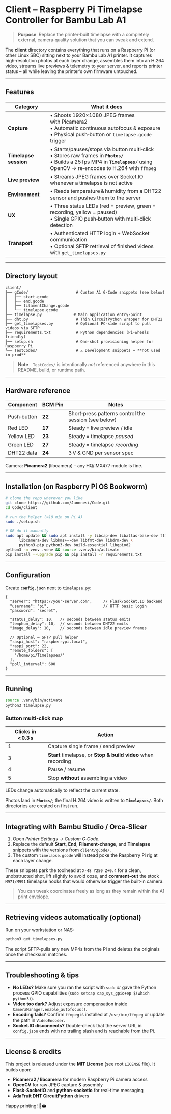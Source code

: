 # Client – Raspberry Pi Timelapse Controller for **Bambu Lab A1**

> **Purpose**  Replace the printer‑built timelapse with a completely external, camera‑quality solution that you can tweak and extend.

The **client** directory contains everything that runs on a Raspberry Pi  (or other Linux SBC) sitting next to your Bambu Lab A1 printer.  It captures high‑resolution photos at each layer change, assembles them into an H.264 video, streams live previews & telemetry to your server, and reports printer status – all while leaving the printer’s own firmware untouched.

---

## Features

| Category | What it does |
|----------|--------------|
| **Capture** | • Shoots 1920×1080 JPEG frames with Picamera2 <br>• Automatic continuous autofocus & exposure <br>• Physical push‑button or `timelapse.gcode` trigger |
| **Timelapse session** | • Starts/pauses/stops via button multi‑click <br>• Stores raw frames in **`Photos/`** <br>• Builds a 25 fps MP4 in **`Timelapses/`** using OpenCV → re‑encodes to H.264 with `ffmpeg` |
| **Live preview** | • Streams JPEG frames over Socket.IO whenever a timelapse is not active |
| **Environment** | • Reads temperature & humidity from a DHT22 sensor and pushes them to the server |
| **UX** | • Three status LEDs (red = preview, green = recording, yellow = paused) <br>• Single GPIO push‑button with multi‑click detection |
| **Transport** | • Authenticated HTTP login + WebSocket communication <br>• Optional SFTP retrieval of finished videos with `get_timelapses.py` |

---

## Directory layout

```
client/
├── gCode/                     # Custom A1 G‑Code snippets (see below)
│   ├── start.gcode
│   ├── end.gcode
│   ├── filamentChange.gcode
│   └── timelapse.gcode
├── timelapse.py              # Main application entry‑point
├── dht.py                     # Thin CircuitPython wrapper for DHT22
├── get_timelapses.py          # Optional PC‑side script to pull videos via SFTP
├── requirements.txt           # Python dependencies (Pi‑wheels friendly)
├── setup.sh                   # One‑shot provisioning helper for Raspberry Pi
└── TestCodes/                 # ⚠ Development snippets – **not used in prod**
```

> **Note** `TestCodes/` is intentionally *not* referenced anywhere in this README, build, or runtime path.

---

## Hardware reference

| Component | BCM Pin | Notes |
|-----------|--------|-------|
| Push‑button | **22** | Short‑press patterns control the session (see below) |
| Red LED    | **17** | Steady = live preview / idle |
| Yellow LED | **23** | Steady = timelapse *paused* |
| Green LED  | **27** | Steady = timelapse *recording* |
| DHT22 data | **24** | 3 V & GND per sensor spec |

Camera: **Picamera2** (libcamera) – any HQ/IMX477 module is fine.

---

## Installation (on Raspberry Pi OS Bookworm)

```bash
# clone the repo wherever you like
git clone https://github.com/Jannnesi/Code.git
cd Code/client

# run the helper (≈10 min on Pi 4)
sudo ./setup.sh

# OR do it manually
sudo apt update && sudo apt install -y libcap-dev libatlas-base-dev ffmpeg \
      libcamera-dev libkms++-dev libfmt-dev libdrm-dev \
      python3-pip python3-dev build-essential libgpiod2
python3 -m venv .venv && source .venv/bin/activate
pip install --upgrade pip && pip install -r requirements.txt
```

---

## Configuration

Create **`config.json`** next to `timelapse.py`:

```jsonc
{
  "server": "https://your‑server.com",     // Flask/Socket.IO backend
  "username": "pi",                        // HTTP basic login
  "password": "secret",

  "status_delay": 10,   // seconds between status emits
  "temphum_delay": 10,  // seconds between DHT22 emits
  "image_delay": 10,    // seconds between idle preview frames

  // Optional – SFTP pull helper
  "raspi_host": "raspberrypi.local",
  "raspi_port": 22,
  "remote_folders": [
    "/home/pi/Timelapses/"
  ],
  "poll_interval": 600
}
```

---

## Running

```bash
source .venv/bin/activate
python3 timelapse.py
```

### Button multi‑click map

| Clicks in < 0.3 s | Action |
|-------------------|--------|
| 1 | Capture single frame / send preview |
| 3 | **Start** timelapse, or **Stop & build video** when recording |
| 4 | Pause / resume |
| 5 | Stop **without** assembling a video |

LEDs change automatically to reflect the current state.

Photos land in **`Photos/`**; the final H.264 video is written to **`Timelapses/`**.  Both directories are created on first run.

---

## Integrating with Bambu Studio / Orca‑Slicer

1. Open *Printer Settings → Custom G‑Code*.
2. Replace the default **Start**, **End**, **Filament‑change**, and **Timelapse** snippets with the versions from `client/gCode/`.
3. The custom `timelapse.gcode` will instead poke the Raspberry Pi rig at each layer change.

These snippets park the toolhead at `X‑48 Y250 Z+0.4` for a clean, unobstructed shot, lift slightly to avoid ooze, and **comment‑out** the stock `M971/M991` timelapse hooks that would otherwise trigger the built‑in camera.

> You can tweak coordinates freely as long as they remain within the A1 print envelope.

---

## Retrieving videos automatically (optional)

Run on your workstation or NAS:

```bash
python3 get_timelapses.py
```

The script SFTP‑pulls any new MP4s from the Pi and deletes the originals once the checksum matches.

---

## Troubleshooting & tips

* **No LEDs?** Make sure you ran the script with `sudo` *or* gave the Python process GPIO capabilities (`sudo setcap cap_sys_gpio+ep $(which python3)`).
* **Video too dark?** Adjust exposure compensation inside `CameraManager.enable_autofocus()`.
* **Encoding fails?** Confirm `ffmpeg` is installed at `/usr/bin/ffmpeg` or update the path in `VideoEncoder`.
* **Socket.IO disconnects?** Double‑check that the server URL in `config.json` ends with no trailing slash and is reachable from the Pi.

---

## License & credits

This project is released under the **MIT License** (see root `LICENSE` file).  It builds upon:

* **Picamera2 / libcamera** for modern Raspberry Pi camera access
* **OpenCV** for raw JPEG capture & assembly
* **Flask‑SocketIO** and **python‑socketio** for real‑time messaging
* **AdaFruit DHT CircuitPython** drivers

Happy printing! 🎥🖨️

